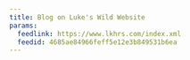 ```yaml
---
title: Blog on Luke's Wild Website
params:
  feedlink: https://www.lkhrs.com/index.xml
  feedid: 4685ae84966feff5e12e3b849531b6ea
---
```

